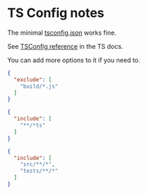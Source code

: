 # TS Config notes

The minimal [tsconfig.json](/tsconfig.md) works fine.

See [TSConfig reference](https://www.typescriptlang.org/tsconfig) in the TS docs.

You can add more options to it if you need to.

```json
{
  "exclude": [
    "build/*.js"
  ]
}
```

```json
{
  "include": [
    "**/*ts"
  ]
}
```
```json
{
  "include": [
    "src/**/*",
    "tests/**/*"
  ]
}
```
